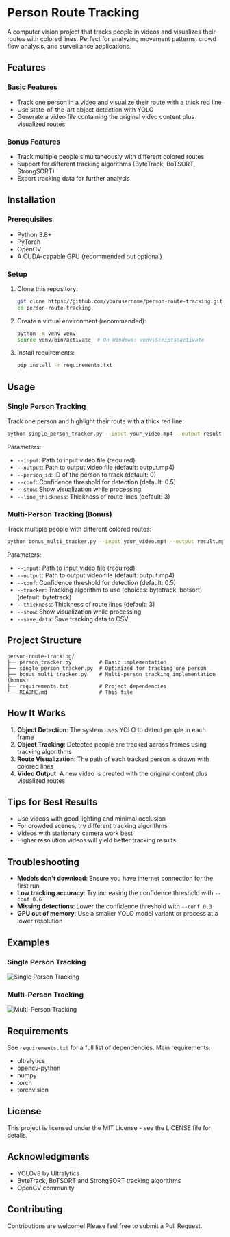 # Person Route Tracking

A computer vision project that tracks people in videos and visualizes their routes with colored lines. Perfect for analyzing movement patterns, crowd flow analysis, and surveillance applications.

## Features

### Basic Features
- Track one person in a video and visualize their route with a thick red line
- Use state-of-the-art object detection with YOLO
- Generate a video file containing the original video content plus visualized routes

### Bonus Features
- Track multiple people simultaneously with different colored routes
- Support for different tracking algorithms (ByteTrack, BoTSORT, StrongSORT)
- Export tracking data for further analysis

## Installation

### Prerequisites
- Python 3.8+
- PyTorch
- OpenCV
- A CUDA-capable GPU (recommended but optional)

### Setup

1. Clone this repository:
   ```bash
   git clone https://github.com/yourusername/person-route-tracking.git
   cd person-route-tracking
   ```

2. Create a virtual environment (recommended):
   ```bash
   python -m venv venv
   source venv/bin/activate  # On Windows: venv\Scripts\activate
   ```

3. Install requirements:
   ```bash
   pip install -r requirements.txt
   ```

## Usage

### Single Person Tracking

Track one person and highlight their route with a thick red line:

```bash
python single_person_tracker.py --input your_video.mp4 --output result.mp4 --person_id 0
```

Parameters:
- `--input`: Path to input video file (required)
- `--output`: Path to output video file (default: output.mp4)
- `--person_id`: ID of the person to track (default: 0)
- `--conf`: Confidence threshold for detection (default: 0.5)
- `--show`: Show visualization while processing
- `--line_thickness`: Thickness of route lines (default: 3)

### Multi-Person Tracking (Bonus)

Track multiple people with different colored routes:

```bash
python bonus_multi_tracker.py --input your_video.mp4 --output result.mp4 --show --save_data
```

Parameters:
- `--input`: Path to input video file (required)
- `--output`: Path to output video file (default: output.mp4)
- `--conf`: Confidence threshold for detection (default: 0.5)
- `--tracker`: Tracking algorithm to use (choices: bytetrack, botsort) (default: bytetrack)
- `--thickness`: Thickness of route lines (default: 3)
- `--show`: Show visualization while processing
- `--save_data`: Save tracking data to CSV


## Project Structure

```
person-route-tracking/
├── person_tracker.py         # Basic implementation
├── single_person_tracker.py  # Optimized for tracking one person
├── bonus_multi_tracker.py    # Multi-person tracking implementation (bonus)
├── requirements.txt          # Project dependencies
└── README.md                 # This file
```

## How It Works

1. **Object Detection**: The system uses YOLO to detect people in each frame
2. **Object Tracking**: Detected people are tracked across frames using tracking algorithms
3. **Route Visualization**: The path of each tracked person is drawn with colored lines
4. **Video Output**: A new video is created with the original content plus visualized routes

## Tips for Best Results

- Use videos with good lighting and minimal occlusion
- For crowded scenes, try different tracking algorithms
- Videos with stationary camera work best
- Higher resolution videos will yield better tracking results

## Troubleshooting

- **Models don't download**: Ensure you have internet connection for the first run
- **Low tracking accuracy**: Try increasing the confidence threshold with `--conf 0.6`
- **Missing detections**: Lower the confidence threshold with `--conf 0.3`
- **GPU out of memory**: Use a smaller YOLO model variant or process at a lower resolution

## Examples

### Single Person Tracking
![Single Person Tracking](https://i.imgur.com/single.jpg)

### Multi-Person Tracking
![Multi-Person Tracking](https://i.imgur.com/multi.jpg)

## Requirements

See `requirements.txt` for a full list of dependencies. Main requirements:
- ultralytics
- opencv-python
- numpy
- torch
- torchvision

## License

This project is licensed under the MIT License - see the LICENSE file for details.

## Acknowledgments

- YOLOv8 by Ultralytics
- ByteTrack, BoTSORT and StrongSORT tracking algorithms
- OpenCV community

## Contributing

Contributions are welcome! Please feel free to submit a Pull Request.